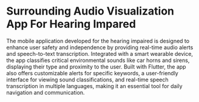 # Surrounding Audio Visualization App For Hearing Impared

The mobile application developed for the hearing impaired is designed to enhance user safety and independence by providing real-time audio alerts and speech-to-text transcription. Integrated with a smart wearable device, the app classifies critical environmental sounds like car horns and sirens, displaying their type and proximity to the user. Built with Flutter, the app also offers customizable alerts for specific keywords, a user-friendly interface for viewing sound classifications, and real-time speech transcription in multiple languages, making it an essential tool for daily navigation and communication.
